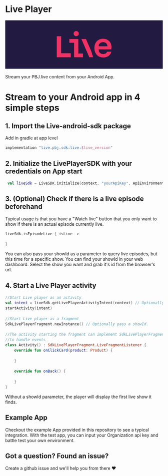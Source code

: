 

# Live Player

![alt text](https://github.com/pbj-apps/Live-ios-sdk/blob/main/banner.png)

Stream your PBJ.live content from your Android App.


# Stream to your Android app in 4 simple steps

## 1. Import the Live-android-sdk package

Add in gradle at app level

```groovy
implementation "live.pbj.sdk:live:$live_version"
```


## 2. Initialize the LivePlayerSDK with your credentials on App start

```kotlin
 val liveSdk = LiveSDK.initialize(context, "yourApiKey", ApiEnvironment)

```

## 3. (Optional) Check if there is a live episode beforehand
Typical usage is that you have a "Watch live" button that you only want to show if there is an actual episode currently live.

```kotlin
liveSdk.isEpisodeLive { isLive ->

}
```

You can also pass your showId as a parameter to query live episodes, but this time for a specific show. You can find your showId in your web dashboard. Select the show you want and grab it's id from the browser's url.

## 4. Start a Live Player activity

```kotlin
//Start Live player as an activity
val intent = liveSdk.getLivePlayerActivityIntent(context) // Optionally pass a showId.
startActivity(intent)

//Start Live player as a fragment
SdkLivePlayerFragment.newInstance() // Optionally pass a showId.

//The activity starting the fragment can implement SdkLivePlayerFragment.LiveFragmentListener 
//to handle events
class Activity() : SdkLivePlayerFragment.LiveFragmentListener {
    override fun onClickCard(product: Product) {

    }

    override fun onBack() {

    }
}
```
Without a showId parameter, the player will display the first live show it finds.

## Example App

Checkout the example App provided in this repository to see a typical integration. With the test app, you can input your Organization api key and battle test your own environment.

## Got a question? Found an issue?
Create a github issue and we'll help you from there ❤️
